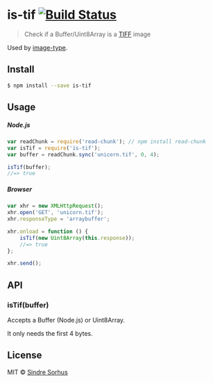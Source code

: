 # is-tif [![Build Status](https://travis-ci.org/sindresorhus/is-tif.svg?branch=master)](https://travis-ci.org/sindresorhus/is-tif)

> Check if a Buffer/Uint8Array is a [TIFF](http://en.wikipedia.org/wiki/Tagged_Image_File_Format) image

Used by [image-type](https://github.com/sindresorhus/image-type).


## Install

```sh
$ npm install --save is-tif
```


## Usage

##### Node.js

```js
var readChunk = require('read-chunk'); // npm install read-chunk
var isTif = require('is-tif');
var buffer = readChunk.sync('unicorn.tif', 0, 4);

isTif(buffer);
//=> true
```

##### Browser

```js
var xhr = new XMLHttpRequest();
xhr.open('GET', 'unicorn.tif');
xhr.responseType = 'arraybuffer';

xhr.onload = function () {
	isTif(new Uint8Array(this.response));
	//=> true
};

xhr.send();
```


## API

### isTif(buffer)

Accepts a Buffer (Node.js) or Uint8Array.

It only needs the first 4 bytes.


## License

MIT © [Sindre Sorhus](http://sindresorhus.com)
